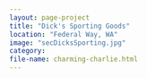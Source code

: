 ```yaml
---
layout: page-project
title: "Dick's Sporting Goods"
location: "Federal Way, WA"
image: "secDicksSporting.jpg"
category:
file-name: charming-charlie.html
---
```



